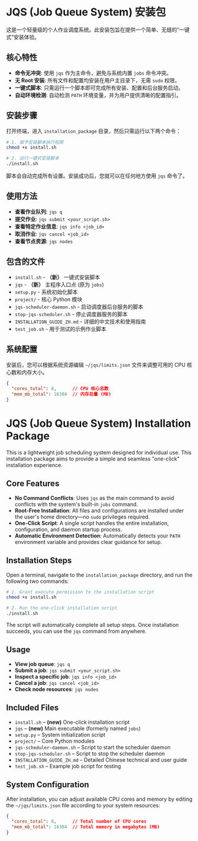 # JQS (Job Queue System) 安装包

这是一个轻量级的个人作业调度系统。此安装包旨在提供一个简单、无缝的“一键式”安装体验。

## 核心特性

- **命令无冲突**: 使用 `jqs` 作为主命令，避免与系统内置 `jobs` 命令冲突。
- **无 Root 安装**: 所有文件和配置均安装在用户主目录下，无需 `sudo` 权限。
- **一键式脚本**: 只需运行一个脚本即可完成所有安装、配置和后台服务启动。
- **自动环境检测**: 自动检测 `PATH` 环境变量，并为用户提供清晰的配置指引。

## 安装步骤

打开终端，进入 `installation_package` 目录，然后只需运行以下两个命令：

```bash
# 1. 赋予安装脚本执行权限
chmod +x install.sh

# 2. 运行一键式安装脚本
./install.sh
```

脚本会自动完成所有设置。安装成功后，您就可以在任何地方使用 `jqs` 命令了。

## 使用方法

- **查看作业队列**: `jqs q`
- **提交作业**: `jqs submit <your_script.sh>`
- **查看特定作业信息**: `jqs info <job_id>`
- **取消作业**: `jqs cancel <job_id>`
- **查看节点资源**: `jqs nodes`

## 包含的文件

- `install.sh` - **（新）** 一键式安装脚本
- `jqs` - **（新）** 主程序入口点 (原为 `jobs`)
- `setup.py` - 系统初始化脚本
- `project/` - 核心 Python 模块
- `jqs-scheduler-daemon.sh` - 启动调度器后台服务的脚本
- `stop-jqs-scheduler.sh` - 停止调度器服务的脚本
- `INSTALLATION_GUIDE_ZH.md` - 详细的中文技术和使用指南
- `test_job.sh` - 用于测试的示例作业脚本

## 系统配置

安装后，您可以根据系统资源编辑 `~/jqs/limits.json` 文件来调整可用的 CPU 核心数和内存大小。

```json
{
  "cores_total": 8,      // CPU 核心总数
  "mem_mb_total": 16384  // 内存总量 (MB)
}
```

# JQS (Job Queue System) Installation Package

This is a lightweight job scheduling system designed for individual use. This installation package aims to provide a simple and seamless "one-click" installation experience.

## Core Features

- **No Command Conflicts**: Uses `jqs` as the main command to avoid conflicts with the system's built-in `jobs` command.
- **Root-Free Installation**: All files and configurations are installed under the user's home directory—no `sudo` privileges required.
- **One-Click Script**: A single script handles the entire installation, configuration, and daemon startup process.
- **Automatic Environment Detection**: Automatically detects your `PATH` environment variable and provides clear guidance for setup.

## Installation Steps

Open a terminal, navigate to the `installation_package` directory, and run the following two commands:

```bash
# 1. Grant execute permission to the installation script
chmod +x install.sh

# 2. Run the one-click installation script
./install.sh
```

The script will automatically complete all setup steps. Once installation succeeds, you can use the `jqs` command from anywhere.

## Usage

- **View job queue**: `jqs q`
- **Submit a job**: `jqs submit <your_script.sh>`
- **Inspect a specific job**: `jqs info <job_id>`
- **Cancel a job**: `jqs cancel <job_id>`
- **Check node resources**: `jqs nodes`

## Included Files

- `install.sh` – **(new)** One-click installation script  
- `jqs` – **(new)** Main executable (formerly named `jobs`)  
- `setup.py` – System initialization script  
- `project/` – Core Python modules  
- `jqs-scheduler-daemon.sh` – Script to start the scheduler daemon  
- `stop-jqs-scheduler.sh` – Script to stop the scheduler daemon  
- `INSTALLATION_GUIDE_ZH.md` – Detailed Chinese technical and user guide  
- `test_job.sh` – Example job script for testing  

## System Configuration

After installation, you can adjust available CPU cores and memory by editing the `~/jqs/limits.json` file according to your system resources:

```json
{
  "cores_total": 8,      // Total number of CPU cores
  "mem_mb_total": 16384  // Total memory in megabytes (MB)
}
```


